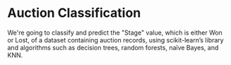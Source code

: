 # Auction Classification
We're going to classify and predict the "Stage" value, which is either Won or Lost, of a dataset containing auction records, using scikit-learn’s library and algorithms such as decision trees, random forests, naïve Bayes, and KNN. 

